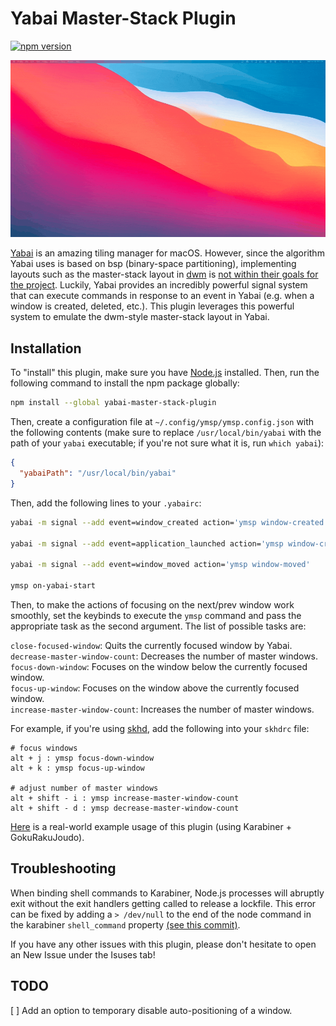 # Yabai Master-Stack Plugin

[![npm version](https://img.shields.io/npm/v/yabai-master-stack-plugin)](https://npmjs.com/package/yabai-master-stack-plugin)

![A video of the Master-Stack plugin in action](/images/yabai-master-stack-plugin-usage.gif)

[Yabai](https://github.com/koekeishiya/yabai) is an amazing tiling manager for macOS. However, since the algorithm Yabai uses is based on bsp (binary-space partitioning), implementing layouts such as the master-stack layout in [dwm](https://dwm.suckless.org/) is [not within their goals for the project](https://github.com/koekeishiya/yabai/issues/658#issuecomment-693687832). Luckily, Yabai provides an incredibly powerful signal system that can execute commands in response to an event in Yabai (e.g. when a window is created, deleted, etc.). This plugin leverages this powerful system to emulate the dwm-style master-stack layout in Yabai.

## Installation

To "install" this plugin, make sure you have [Node.js](https://nodejs.org) installed. Then, run the following command to install the npm package globally:

```bash
npm install --global yabai-master-stack-plugin
```

Then, create a configuration file at `~/.config/ymsp/ymsp.config.json` with the following contents (make sure to replace `/usr/local/bin/yabai` with the path of your `yabai` executable; if you're not sure what it is, run `which yabai`):

```json
{
  "yabaiPath": "/usr/local/bin/yabai"
}
```

Then, add the following lines to your `.yabairc`:

```bash
yabai -m signal --add event=window_created action='ymsp window-created'

yabai -m signal --add event=application_launched action='ymsp window-created'

yabai -m signal --add event=window_moved action='ymsp window-moved'

ymsp on-yabai-start
```

Then, to make the actions of focusing on the next/prev window work smoothly, set the keybinds to execute the `ymsp` command and pass the appropriate task as the second argument. The list of possible tasks are:

`close-focused-window`: Quits the currently focused window by Yabai.
\
`decrease-master-window-count`: Decreases the number of master windows.
\
`focus-down-window`: Focuses on the window below the currently focused window.
\
`focus-up-window`: Focuses on the window above the currently focused window.
\
`increase-master-window-count`: Increases the number of master windows.

For example, if you're using [skhd](https://github.com/koekeishiya/skhd), add the following into your `skhdrc` file:

```text
# focus windows
alt + j : ymsp focus-down-window
alt + k : ymsp focus-up-window

# adjust number of master windows
alt + shift - i : ymsp increase-master-window-count
alt + shift - d : ymsp decrease-master-window-count
```

[Here](https://github.com/leonzalion/macos-configs/blob/main/.config/goku/karabiner.edn#L69) is a real-world example usage of this plugin (using Karabiner + GokuRakuJoudo).

## Troubleshooting

When binding shell commands to Karabiner, Node.js processes will abruptly exit without the exit handlers getting called to release a lockfile. This error can be fixed by adding a `> /dev/null` to the end of the node command in the karabiner `shell_command` property [(see this commit)](https://github.com/leonzalion/macos-configs/commit/6df4fb7e6677e1e9bc1aebc2ccaa37df939c4688#diff-dff9f478ed6c5e11907650c8803d50aaf8d3603be5485c71792f5e34065be4aa).

If you have any other issues with this plugin, please don't hesitate to open an New Issue under the Isuses tab!

## TODO

[ ] Add an option to temporary disable auto-positioning of a window.
